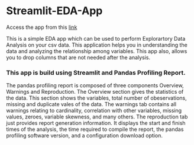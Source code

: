 # Streamlit-EDA-App
Access the app from this [link](https://gireesh-guntupalli-streamlit-eda-app-edaapp-7adtsb.streamlit.app/)

This is a simple EDA app which can be used to perform Explorartory Data Analysis on your csv data. 
This application helps you in understanding the data and analyzing the relationship among variables. 
This app also, allows you to drop columns that are not needed after the analysis.

### This app is build using Streamlit and Pandas Profiling Report.
The pandas profiling report is composed of three components Overview, Warnings and Reproduction. 
The Overview section gives the statistics of the data. This section shows the variables, total number of obeservations, missing and duplicate vales of the data.
The warnings tab contains all warnings relating to cardinality, correlation with other variables, missing values, zeroes, variable skewness, and many others.
The reproduction tab just provides report generation information. It displays the start and finish times of the analysis, the time required to compile the report, the pandas profiling software version, and a configuration download option.
